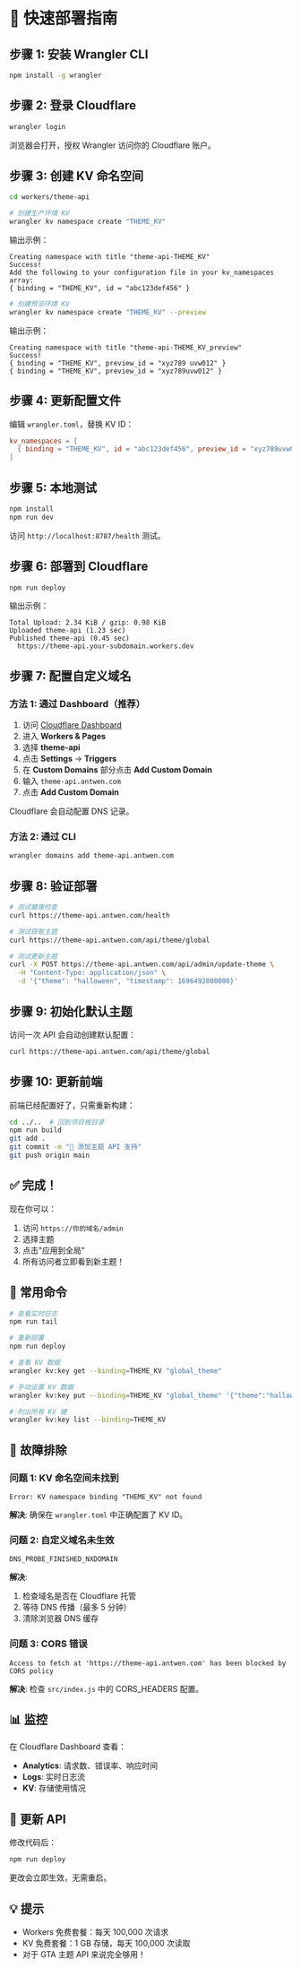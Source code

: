 # 🚀 快速部署指南

## 步骤 1: 安装 Wrangler CLI

```bash
npm install -g wrangler
```

## 步骤 2: 登录 Cloudflare

```bash
wrangler login
```

浏览器会打开，授权 Wrangler 访问你的 Cloudflare 账户。

## 步骤 3: 创建 KV 命名空间

```bash
cd workers/theme-api

# 创建生产环境 KV
wrangler kv namespace create "THEME_KV"
```

输出示例：
```
Creating namespace with title "theme-api-THEME_KV"
Success!
Add the following to your configuration file in your kv_namespaces array:
{ binding = "THEME_KV", id = "abc123def456" }
```

```bash
# 创建预览环境 KV
wrangler kv namespace create "THEME_KV" --preview
```

输出示例：
```
Creating namespace with title "theme-api-THEME_KV_preview"
Success!
{ binding = "THEME_KV", preview_id = "xyz789 uvw012" }
{ binding = "THEME_KV", preview_id = "xyz789uvw012" }
```

## 步骤 4: 更新配置文件

编辑 `wrangler.toml`，替换 KV ID：

```toml
kv_namespaces = [
  { binding = "THEME_KV", id = "abc123def456", preview_id = "xyz789uvw012" }
]
```

## 步骤 5: 本地测试

```bash
npm install
npm run dev
```

访问 `http://localhost:8787/health` 测试。

## 步骤 6: 部署到 Cloudflare

```bash
npm run deploy
```

输出示例：
```
Total Upload: 2.34 KiB / gzip: 0.98 KiB
Uploaded theme-api (1.23 sec)
Published theme-api (0.45 sec)
  https://theme-api.your-subdomain.workers.dev
```

## 步骤 7: 配置自定义域名

### 方法 1: 通过 Dashboard（推荐）

1. 访问 [Cloudflare Dashboard](https://dash.cloudflare.com)
2. 进入 **Workers & Pages**
3. 选择 **theme-api**
4. 点击 **Settings** → **Triggers**
5. 在 **Custom Domains** 部分点击 **Add Custom Domain**
6. 输入 `theme-api.antwen.com`
7. 点击 **Add Custom Domain**

Cloudflare 会自动配置 DNS 记录。

### 方法 2: 通过 CLI

```bash
wrangler domains add theme-api.antwen.com
```

## 步骤 8: 验证部署

```bash
# 测试健康检查
curl https://theme-api.antwen.com/health

# 测试获取主题
curl https://theme-api.antwen.com/api/theme/global

# 测试更新主题
curl -X POST https://theme-api.antwen.com/api/admin/update-theme \
  -H "Content-Type: application/json" \
  -d '{"theme": "halloween", "timestamp": 1696492800000}'
```

## 步骤 9: 初始化默认主题

访问一次 API 会自动创建默认配置：
```bash
curl https://theme-api.antwen.com/api/theme/global
```

## 步骤 10: 更新前端

前端已经配置好了，只需重新构建：

```bash
cd ../..  # 回到项目根目录
npm run build
git add .
git commit -m "🎨 添加主题 API 支持"
git push origin main
```

## ✅ 完成！

现在你可以：
1. 访问 `https://你的域名/admin`
2. 选择主题
3. 点击"应用到全局"
4. 所有访问者立即看到新主题！

## 🔧 常用命令

```bash
# 查看实时日志
npm run tail

# 重新部署
npm run deploy

# 查看 KV 数据
wrangler kv:key get --binding=THEME_KV "global_theme"

# 手动设置 KV 数据
wrangler kv:key put --binding=THEME_KV "global_theme" '{"theme":"halloween","lastUpdate":"2025-10-05T13:27:00+08:00"}'

# 列出所有 KV 键
wrangler kv:key list --binding=THEME_KV
```

## 🐛 故障排除

### 问题 1: KV 命名空间未找到
```
Error: KV namespace binding "THEME_KV" not found
```

**解决**: 确保在 `wrangler.toml` 中正确配置了 KV ID。

### 问题 2: 自定义域名未生效
```
DNS_PROBE_FINISHED_NXDOMAIN
```

**解决**: 
1. 检查域名是否在 Cloudflare 托管
2. 等待 DNS 传播（最多 5 分钟）
3. 清除浏览器 DNS 缓存

### 问题 3: CORS 错误
```
Access to fetch at 'https://theme-api.antwen.com' has been blocked by CORS policy
```

**解决**: 检查 `src/index.js` 中的 CORS_HEADERS 配置。

## 📊 监控

在 Cloudflare Dashboard 查看：
- **Analytics**: 请求数、错误率、响应时间
- **Logs**: 实时日志流
- **KV**: 存储使用情况

## 🔄 更新 API

修改代码后：
```bash
npm run deploy
```

更改会立即生效，无需重启。

## 💡 提示

- Workers 免费套餐：每天 100,000 次请求
- KV 免费套餐：1 GB 存储，每天 100,000 次读取
- 对于 GTA 主题 API 来说完全够用！
